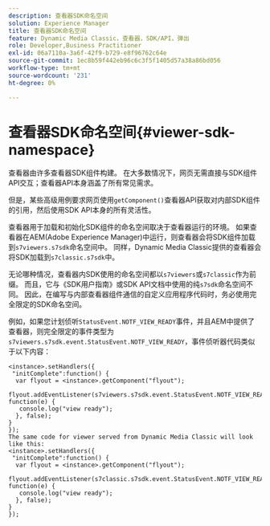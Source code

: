 ```yaml
---
description: 查看器SDK命名空间
solution: Experience Manager
title: 查看器SDK命名空间
feature: Dynamic Media Classic，查看器，SDK/API，弹出
role: Developer,Business Practitioner
exl-id: 06a7110a-3a6f-42f9-b729-e8f96762c64e
source-git-commit: 1ec8b59f442eb96c6c3f5f1405d57a38a86bd056
workflow-type: tm+mt
source-wordcount: '231'
ht-degree: 0%

---
```


# 查看器SDK命名空间{#viewer-sdk-namespace}

查看器由许多查看器SDK组件构建。 在大多数情况下，网页无需直接与SDK组件API交互；查看器API本身涵盖了所有常见需求。

但是，某些高级用例要求网页使用`getComponent()`查看器API获取对内部SDK组件的引用，然后使用SDK API本身的所有灵活性。

查看器用于加载和初始化SDK组件的命名空间取决于查看器运行的环境。 如果查看器在AEM(Adobe Experience Manager)中运行，则查看器会将SDK组件加载到`s7viewers.s7sdk`命名空间中。 同样，Dynamic Media Classic提供的查看器会将SDK加载到`s7classic.s7sdk`中。

无论哪种情况，查看器内SDK使用的命名空间都以`s7viewers`或`s7classic`作为前缀。 而且，它与《SDK用户指南》或SDK API文档中使用的纯`s7sdk`命名空间不同。 因此，在编写与内部查看器组件通信的自定义应用程序代码时，务必使用完全限定的SDK命名空间。

例如，如果您计划侦听`StatusEvent.NOTF_VIEW_READY`事件，并且AEM中提供了查看器，则完全限定的事件类型为`s7viewers.s7sdk.event.StatusEvent.NOTF_VIEW_READY`，事件侦听器代码类似于以下内容：

```
<instance>.setHandlers({ 
 "initComplete":function() { 
  var flyout = <instance>.getComponent("flyout"); 
   flyout.addEventListener(s7viewers.s7sdk.event.StatusEvent.NOTF_VIEW_READY, function(e) { 
   console.log("view ready"); 
  }, false); 
} 
}); 
The same code for viewer served from Dynamic Media Classic will look like this: 
<instance>.setHandlers({ 
 "initComplete":function() { 
  var flyout = <instance>.getComponent("flyout"); 
   flyout.addEventListener(s7classic.s7sdk.event.StatusEvent.NOTF_VIEW_READY, function(e) { 
   console.log("view ready"); 
  }, false); 
} 
});
```
